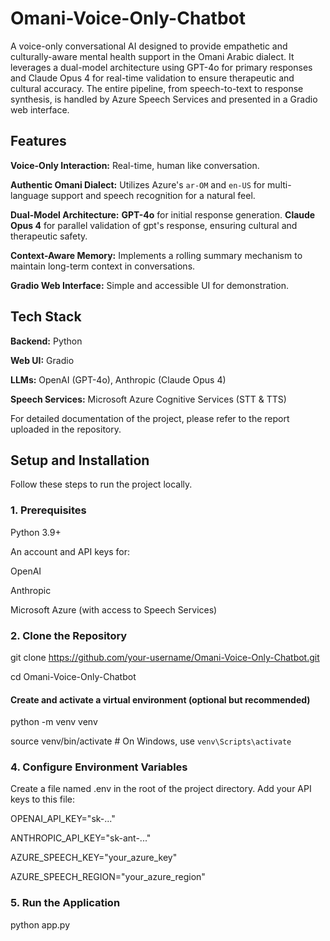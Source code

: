 # Omani-Voice-Only-Chatbot
A voice-only conversational AI designed to provide empathetic and culturally-aware mental health support in the Omani Arabic dialect. It leverages a dual-model architecture using GPT-4o for primary responses and Claude Opus 4 for real-time validation to ensure therapeutic and cultural accuracy. The entire pipeline, from speech-to-text to response synthesis, is handled by Azure Speech Services and presented in a Gradio web interface.
## Features

**Voice-Only Interaction:** Real-time, human like conversation.

**Authentic Omani Dialect:** Utilizes Azure's `ar-OM` and `en-US` for multi-language support and speech recognition for a natural feel.

**Dual-Model Architecture:** **GPT-4o** for initial response generation. **Claude Opus 4** for parallel validation of gpt's response, ensuring cultural and therapeutic safety.

**Context-Aware Memory:** Implements a rolling summary mechanism to maintain long-term context in conversations.

**Gradio Web Interface:** Simple and accessible UI for demonstration.

## Tech Stack

**Backend:** Python

**Web UI:** Gradio

**LLMs:** OpenAI (GPT-4o), Anthropic (Claude Opus 4)

**Speech Services:** Microsoft Azure Cognitive Services (STT & TTS)

For detailed documentation of the project, please refer to the report uploaded in the repository.

## Setup and Installation

Follow these steps to run the project locally.

### 1. Prerequisites

Python 3.9+

An account and API keys for:

OpenAI

Anthropic

Microsoft Azure (with access to Speech Services)

### 2. Clone the Repository

git clone https://github.com/your-username/Omani-Voice-Only-Chatbot.git

cd Omani-Voice-Only-Chatbot

#### Create and activate a virtual environment (optional but recommended)

python -m venv venv

source venv/bin/activate  # On Windows, use `venv\Scripts\activate`

### 4. Configure Environment Variables

Create a file named .env in the root of the project directory. Add your API keys to this file:

OPENAI_API_KEY="sk-..."

ANTHROPIC_API_KEY="sk-ant-..."

AZURE_SPEECH_KEY="your_azure_key"

AZURE_SPEECH_REGION="your_azure_region"

### 5. Run the Application

python app.py

